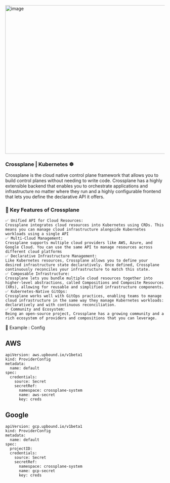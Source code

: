 <img width="967" height="469" alt="image" src="https://github.com/user-attachments/assets/8d68ccc4-e29f-4140-b89d-0d3125ae7e90" />


###  Crossplane | Kubernetes ☸️
Crossplane is the cloud native control plane framework that allows you to build control planes without needing to write code. Crossplane has a highly extensible backend that enables you to orchestrate applications and infrastructure no matter where they run and a highly configurable frontend that lets you define the declarative API it offers.


### 🧱 Key Features of Crossplane 
```
✅ Unified API for Cloud Resources:
Crossplane integrates cloud resources into Kubernetes using CRDs. This means you can manage cloud infrastructure alongside Kubernetes workloads using a single API
✅ Multi-Cloud Management:
Crossplane supports multiple cloud providers like AWS, Azure, and Google Cloud. You can use the same API to manage resources across different cloud platforms
✅ Declarative Infrastructure Management:
Like Kubernetes resources, Crossplane allows you to define your desired infrastructure state declaratively. Once defined, Crossplane continuously reconciles your infrastructure to match this state.
✅ Composable Infrastructure:
Crossplane lets you bundle multiple cloud resources together into higher-level abstractions, called Compositions and Composite Resources (XRs), allowing for reusable and simplified infrastructure components.
✅ Kubernetes-Native GitOps:
Crossplane works well with GitOps practices, enabling teams to manage cloud infrastructure in the same way they manage Kubernetes workloads: declaratively and with continuous reconciliation.
✅ Community and Ecosystem:
Being an open-source project, Crossplane has a growing community and a rich ecosystem of providers and compositions that you can leverage.
```

🔨 Example : Config 

## AWS
```
apiVersion: aws.upbound.io/v1beta1
kind: ProviderConfig
metadata:
  name: default
spec:
  credentials:
    source: Secret
    secretRef:
      namespace: crossplane-system
      name: aws-secret
      key: creds
```
## Google
```
apiVersion: gcp.upbound.io/v1beta1
kind: ProviderConfig
metadata:
  name: default
spec:
  projectID: 
  credentials:
    source: Secret
    secretRef:
      namespace: crossplane-system
      name: gcp-secret
      key: creds
```
